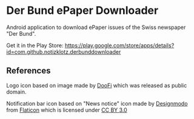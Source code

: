 Der Bund ePaper Downloader
==========================

Android application to download ePaper issues of the Swiss newspaper "Der Bund".

Get it in the Play Store: https://play.google.com/store/apps/details?id=com.github.notizklotz.derbunddownloader

References
--------------------------
Logo icon based on image made by [DooFi](http://openclipart.org/detail/131095/news-by-doofi) which was released as public domain.

Notification bar icon based on "News notice" icon made by [Designmodo](http://www.designmodo.com) from [Flaticon](http://www.flaticon.com) which is licensed under [CC BY 3.0](http://creativecommons.org/licenses/by/3.0/)